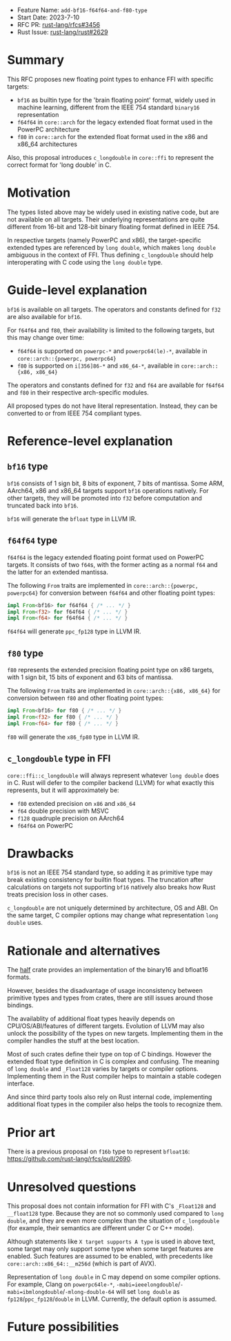 - Feature Name: `add-bf16-f64f64-and-f80-type`
- Start Date: 2023-7-10
- RFC PR: [rust-lang/rfcs#3456](https://github.com/rust-lang/rfcs/pull/3456)
- Rust Issue: [rust-lang/rust#2629](https://github.com/rust-lang/rfcs/issues/2629)

# Summary
[summary]: #summary

This RFC proposes new floating point types to enhance FFI with specific targets:

- `bf16` as builtin type for the 'brain floating point' format, widely used in machine learning, different from the IEEE 754 standard `binary16` representation
- `f64f64` in `core::arch` for the legacy extended float format used in the PowerPC architecture
- `f80` in `core::arch` for the extended float format used in the x86 and x86_64 architectures

Also, this proposal introduces `c_longdouble` in `core::ffi` to represent the correct format for 'long double' in C.

# Motivation
[motivation]: #motivation

The types listed above may be widely used in existing native code, but are not available on all targets. Their underlying representations are quite different from 16-bit and 128-bit binary floating format defined in IEEE 754.

In respective targets (namely PowerPC and x86), the target-specific extended types are referenced by `long double`, which makes `long double` ambiguous in the context of FFI. Thus defining `c_longdouble` should help interoperating with C code using the `long double` type.

# Guide-level explanation
[guide-level-explanation]: #guide-level-explanation

`bf16` is available on all targets. The operators and constants defined for `f32` are also available for `bf16`.

For `f64f64` and `f80`, their availability is limited to the following targets, but this may change over time:

- `f64f64` is supported on `powerpc-*` and `powerpc64(le)-*`, available in `core::arch::{powerpc, powerpc64}`
- `f80` is supported on `i[356]86-*` and `x86_64-*`, available in `core::arch::{x86, x86_64}`

The operators and constants defined for `f32` and `f64` are available for `f64f64` and `f80` in their respective arch-specific modules.

All proposed types do not have literal representation. Instead, they can be converted to or from IEEE 754 compliant types.

# Reference-level explanation
[reference-level-explanation]: #reference-level-explanation

## `bf16` type

`bf16` consists of 1 sign bit, 8 bits of exponent, 7 bits of mantissa. Some ARM, AArch64, x86 and x86_64 targets support `bf16` operations natively. For other targets, they will be promoted into `f32` before computation and truncated back into `bf16`.

`bf16` will generate the `bfloat` type in LLVM IR.

## `f64f64` type

`f64f64` is the legacy extended floating point format used on PowerPC targets. It consists of two `f64`s, with the former acting as a normal `f64` and the latter for an extended mantissa.

The following `From` traits are implemented in `core::arch::{powerpc, powerpc64}` for conversion between `f64f64` and other floating point types:

```rust
impl From<bf16> for f64f64 { /* ... */ }
impl From<f32> for f64f64 { /* ... */ }
impl From<f64> for f64f64 { /* ... */ }
```

`f64f64` will generate `ppc_fp128` type in LLVM IR.

## `f80` type

`f80` represents the extended precision floating point type on x86 targets, with 1 sign bit, 15 bits of exponent and 63 bits of mantissa.

The following `From` traits are implemented in `core::arch::{x86, x86_64}` for conversion between `f80` and other floating point types:

```rust
impl From<bf16> for f80 { /* ... */ }
impl From<f32> for f80 { /* ... */ }
impl From<f64> for f80 { /* ... */ }
```

`f80` will generate the `x86_fp80` type in LLVM IR.

## `c_longdouble` type in FFI

`core::ffi::c_longdouble` will always represent whatever `long double` does in C. Rust will defer to the compiler backend (LLVM) for what exactly this represents, but it will approximately be:

- `f80` extended precision on `x86` and `x86_64`
- `f64` double precision with MSVC
- `f128` quadruple precision on AArch64
- `f64f64` on PowerPC

# Drawbacks
[drawbacks]: #drawbacks

`bf16` is not an IEEE 754 standard type, so adding it as primitive type may break existing consistency for builtin float types. The truncation after calculations on targets not supporting `bf16` natively also breaks how Rust treats precision loss in other cases.

`c_longdouble` are not uniquely determined by architecture, OS and ABI. On the same target, C compiler options may change what representation `long double` uses.

# Rationale and alternatives
[rationale-and-alternatives]: #rationale-and-alternatives

The [half](https://github.com/starkat99/half-rs) crate provides an implementation of the binary16 and bfloat16 formats.

However, besides the disadvantage of usage inconsistency between primitive types and types from crates, there are still issues around those bindings.

The availablity of additional float types heavily depends on CPU/OS/ABI/features of different targets. Evolution of LLVM may also unlock the possibility of the types on new targets. Implementing them in the compiler handles the stuff at the best location.

Most of such crates define their type on top of C bindings. However the extended float type definition in C is complex and confusing. The meaning of `long double` and `_Float128` varies by targets or compiler options. Implementing them in the Rust compiler helps to maintain a stable codegen interface.

And since third party tools also rely on Rust internal code, implementing additional float types in the compiler also helps the tools to recognize them.

# Prior art
[prior-art]: #prior-art

There is a previous proposal on `f16b` type to represent `bfloat16`: https://github.com/rust-lang/rfcs/pull/2690.

# Unresolved questions
[unresolved-questions]: #unresolved-questions

This proposal does not contain information for FFI with C's `_Float128` and `__float128` type. Because they are not so commonly used compared to `long double`, and they are even more complex than the situation of `c_longdouble` (for example, their semantics are different under C or C++ mode).

Although statements like `X target supports A type` is used in above text, some target may only support some type when some target features are enabled. Such features are assumed to be enabled, with precedents like `core::arch::x86_64::__m256d` (which is part of AVX).

Representation of `long double` in C may depend on some compiler options. For example, Clang on `powerpc64le-*`, `-mabi=ieeelongdouble`/`-mabi=ibmlongdouble`/`-mlong-double-64` will set `long double` as `fp128`/`ppc_fp128`/`double` in LLVM. Currently, the default option is assumed.

# Future possibilities
[future-possibilities]: #future-possibilities

[LLVM reference for floating types]: https://llvm.org/docs/LangRef.html#floating-point-types
